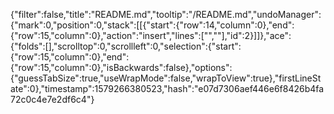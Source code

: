 {"filter":false,"title":"README.md","tooltip":"/README.md","undoManager":{"mark":0,"position":0,"stack":[[{"start":{"row":14,"column":0},"end":{"row":15,"column":0},"action":"insert","lines":["",""],"id":2}]]},"ace":{"folds":[],"scrolltop":0,"scrollleft":0,"selection":{"start":{"row":15,"column":0},"end":{"row":15,"column":0},"isBackwards":false},"options":{"guessTabSize":true,"useWrapMode":false,"wrapToView":true},"firstLineState":0},"timestamp":1579266380523,"hash":"e07d7306aef446e6f8426b4fa72c0c4e7e2df6c4"}